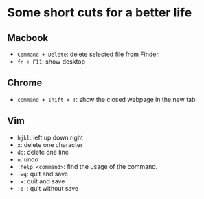 # Some short cuts for a better life

## Macbook
- `Command + Delete`: delete selected file from Finder.
- `fn + F11`: show desktop

## Chrome
- `command + shift + T`: show the closed webpage in the new tab.

## Vim
- `hjkl`: left up down right
- `x`: delete one character
- `dd`: delete one line
- `u`: undo
- `:help <command>`: find the usage of the command.
- `:wq`: quit and save
- `:x`: quit and save
- `:q!`: quit without save 
